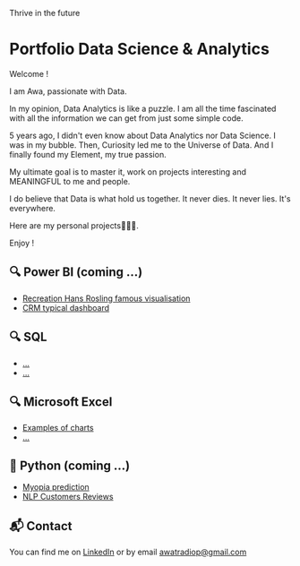 Thrive in the future

# Portfolio Data Science & Analytics

Welcome ! 

I am Awa, passionate with Data. 

In my opinion, Data Analytics is like a puzzle. 
I am all the time fascinated with all the information we can get from just some simple code. 

5 years ago, I didn't even know about Data Analytics nor Data Science. I was in my bubble. 
Then, Curiosity led me to the Universe of Data. 
And I finally found my Element, my true passion.

My ultimate goal is to master it, work on projects interesting and MEANINGFUL to me and people. 

I do believe that Data is what hold us together.
It never dies. 
It never lies.
It's everywhere.

Here are my personal projects👩🏽‍💻.

Enjoy !

## 🔍 Power BI (coming ...)
- [Recreation Hans Rosling famous visualisation](powerbi/rapport-ventes.md)
- [CRM typical dashboard](powerbi/rapport-marketing.md)

## 🔍 SQL
- [...](powerbi/rapport-ventes.md)
- [...](powerbi/rapport-marketing.md)

## 🔍 Microsoft Excel
- [Examples of charts](powerbi/rapport-ventes.md)
- [...](powerbi/rapport-marketing.md)

## 🐍 Python (coming ...)
- [Myopia prediction](python/analyse-client.ipynb)
- [NLP Customers Reviews](python/prediction-churn.py)

## 📬 Contact
You can find me on [LinkedIn](linkedin.com/in/awa-traoré-diop) or by email awatradiop@gmail.com

